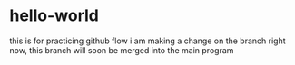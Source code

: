# hello-world
this is for practicing github flow
i am making a change on the branch right now, this branch will soon be merged into the main program

